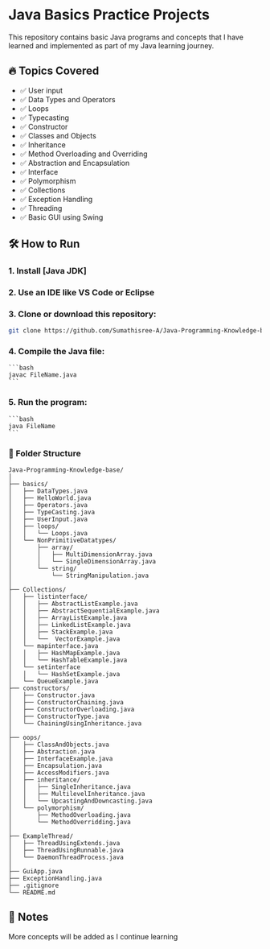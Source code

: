 # Java Basics Practice Projects

This repository contains basic Java programs and concepts that I have learned and implemented as part of my Java learning journey.

## 🔥 Topics Covered

- ✅ User input
- ✅ Data Types and Operators
- ✅ Loops
- ✅ Typecasting
- ✅ Constructor
- ✅ Classes and Objects
- ✅ Inheritance
- ✅ Method Overloading and Overriding
- ✅ Abstraction and Encapsulation
- ✅ Interface
- ✅ Polymorphism
- ✅ Collections
- ✅ Exception Handling
- ✅ Threading
- ✅ Basic GUI using Swing

## 🛠 How to Run

### 1. Install [Java JDK]

### 2. Use an IDE like **VS Code** or **Eclipse**

### 3. Clone or download this repository:
   ```bash
   git clone https://github.com/Sumathisree-A/Java-Programming-Knowledge-base
   ```

### 4. Compile the Java file:
    ```bash
    javac FileName.java
    ```
### 5. Run the program:
    ```bash
    java FileName
    ```
### 📁 Folder Structure
```
Java-Programming-Knowledge-base/
│
├── basics/
│   ├── DataTypes.java
│   ├── HelloWorld.java
│   ├── Operators.java
│   ├── TypeCasting.java
│   ├── UserInput.java
│   ├── loops/
│   │   └── Loops.java
│   └── NonPrimitiveDatatypes/
│       ├── array/
│       │   ├── MultiDimensionArray.java
│       │   └── SingleDimensionArray.java
│       └── string/
│           └── StringManipulation.java
│
├── Collections/
│   ├── listinterface/
│   │   ├── AbstractListExample.java
│   │   ├── AbstractSequentialExample.java
│   │   ├── ArrayListExample.java
│   │   ├── LinkedListExample.java
│   │   ├── StackExample.java
│   │   └──  VectorExample.java  
│   └── mapinterface.java
│   │   ├── HashMapExample.java
│   │   └── HashTableExample.java
│   └── setinterface
│   │   └── HashSetExample.java
│   └── QueueExample.java
├── constructors/
│   ├── Constructor.java
│   ├── ConstructorChaining.java
│   ├── ConstructorOverloading.java
│   ├── ConstructorType.java
│   └── ChainingUsingInheritance.java
│
├── oops/
│   ├── ClassAndObjects.java
│   ├── Abstraction.java
│   ├── InterfaceExample.java
│   ├── Encapsulation.java
│   ├── AccessModifiers.java
│   ├── inheritance/
│   │   ├── SingleInheritance.java
│   │   ├── MultilevelInheritance.java
│   │   └── UpcastingAndDowncasting.java
│   └── polymorphism/
│       ├── MethodOverloading.java
│       └── MethodOverridding.java
│
├── ExampleThread/
│   ├── ThreadUsingExtends.java
│   ├── ThreadUsingRunnable.java
│   └── DaemonThreadProcess.java
│
├── GuiApp.java
├── ExceptionHandling.java
├── .gitignore
└── README.md
```

## 📌 Notes

More concepts will be added as I continue learning
